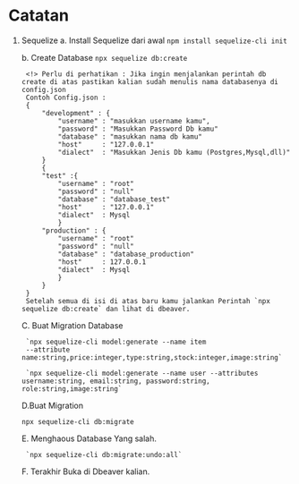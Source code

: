 # Catatan
1. Sequelize
    a. Install Sequelize dari awal 
        `npm install sequelize-cli init `

    b. Create Database 
        `npx sequelize db:create`

        <!> Perlu di perhatikan : Jika ingin menjalankan perintah db create di atas pastikan kalian sudah menulis nama databasenya di config.json 
        Contoh Config.json :
        {
            "development" : {
                "username" : "masukkan username kamu",
                "password" : "Masukkan Password Db kamu"
                "database" : "masukkan nama db kamu"
                "host"     : "127.0.0.1"
                "dialect"  : "Masukkan Jenis Db kamu (Postgres,Mysql,dll)"
            }
            {
            "test" :{
                "username" : "root"
                "password" : "null"
                "database" : "database_test"
                "host"     : "127.0.0.1"
                "dialect"  : Mysql
                }
            "production" : {
                "username" : "root"
                "password" : "null"
                "database" : "database_production"
                "host"     : 127.0.0.1
                "dialect"  : Mysql
                }
            }
        }
        Setelah semua di isi di atas baru kamu jalankan Perintah `npx sequelize db:create` dan lihat di dbeaver.
        
        

    C. Buat Migration Database
    
        `npx sequelize-cli model:generate --name item 
        --attribute name:string,price:integer,type:string,stock:integer,image:string`
        
        `npx sequelize-cli model:generate --name user --attributes username:string, email:string, password:string, role:string,image:string`
    
    D.Buat Migration
     
     `npx sequelize-cli db:migrate`
     
    E. Menghaous Database Yang salah.
        
        `npx sequelize-cli db:migrate:undo:all`
        
    F. Terakhir Buka di Dbeaver kalian.
     

